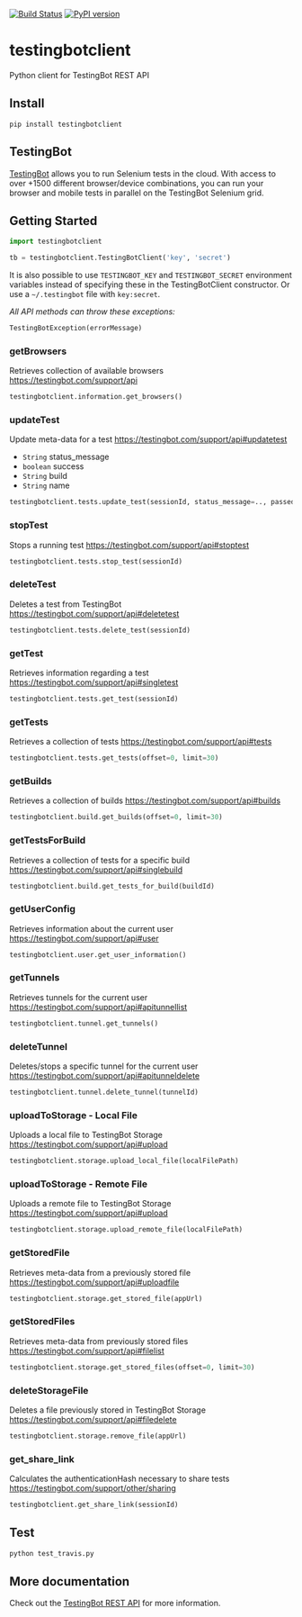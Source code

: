 [![Build Status](https://travis-ci.org/testingbot/testingbotclient.svg?branch=master)](https://travis-ci.org/testingbot/testingbotclient)
[![PyPI version](https://badge.fury.io/py/testingbotclient.svg)](https://badge.fury.io/py/testingbotclient)

# testingbotclient

Python client for TestingBot REST API

## Install

```shell
pip install testingbotclient
```

## TestingBot
[TestingBot](https://testingbot.com/) allows you to run Selenium tests in the cloud.
With access to over +1500 different browser/device combinations, you can run your browser and mobile tests in parallel on the TestingBot Selenium grid.

## Getting Started

```python
import testingbotclient

tb = testingbotclient.TestingBotClient('key', 'secret')
```

It is also possible to use `TESTINGBOT_KEY` and `TESTINGBOT_SECRET` environment variables instead of specifying these in the TestingBotClient constructor. Or use a `~/.testingbot` file with `key:secret`.


*All API methods can throw these exceptions:*

```python
TestingBotException(errorMessage)
```

### getBrowsers
Retrieves collection of available browsers
<https://testingbot.com/support/api>


```python
testingbotclient.information.get_browsers()
```

### updateTest
Update meta-data for a test
<https://testingbot.com/support/api#updatetest>

- `String` status_message
- `boolean` success
- `String` build
- `String` name


```python
testingbotclient.tests.update_test(sessionId, status_message=.., passed=1|0, build=.., name=..)
```

### stopTest
Stops a running test
<https://testingbot.com/support/api#stoptest>


```python
testingbotclient.tests.stop_test(sessionId)
```

### deleteTest
Deletes a test from TestingBot
<https://testingbot.com/support/api#deletetest>


```python
testingbotclient.tests.delete_test(sessionId)
```

### getTest
Retrieves information regarding a test
<https://testingbot.com/support/api#singletest>


```python
testingbotclient.tests.get_test(sessionId)
```

### getTests
Retrieves a collection of tests
<https://testingbot.com/support/api#tests>


```python
testingbotclient.tests.get_tests(offset=0, limit=30)
```

### getBuilds
Retrieves a collection of builds
<https://testingbot.com/support/api#builds>


```python
testingbotclient.build.get_builds(offset=0, limit=30)
```

### getTestsForBuild
Retrieves a collection of tests for a specific build
<https://testingbot.com/support/api#singlebuild>


```python
testingbotclient.build.get_tests_for_build(buildId)
```

### getUserConfig
Retrieves information about the current user
<https://testingbot.com/support/api#user>


```python
testingbotclient.user.get_user_information()
```

### getTunnels
Retrieves tunnels for the current user
<https://testingbot.com/support/api#apitunnellist>


```python
testingbotclient.tunnel.get_tunnels()
```

### deleteTunnel
Deletes/stops a specific tunnel for the current user
<https://testingbot.com/support/api#apitunneldelete>


```python
testingbotclient.tunnel.delete_tunnel(tunnelId)
```

### uploadToStorage - Local File
Uploads a local file to TestingBot Storage
<https://testingbot.com/support/api#upload>


```python
testingbotclient.storage.upload_local_file(localFilePath)
```

### uploadToStorage - Remote File
Uploads a remote file to TestingBot Storage
<https://testingbot.com/support/api#upload>


```python
testingbotclient.storage.upload_remote_file(localFilePath)
```

### getStoredFile
Retrieves meta-data from a previously stored file
<https://testingbot.com/support/api#uploadfile>


```python
testingbotclient.storage.get_stored_file(appUrl)
```

### getStoredFiles
Retrieves meta-data from previously stored files
<https://testingbot.com/support/api#filelist>


```python
testingbotclient.storage.get_stored_files(offset=0, limit=30)
```

### deleteStorageFile
Deletes a file previously stored in TestingBot Storage
<https://testingbot.com/support/api#filedelete>


```python
testingbotclient.storage.remove_file(appUrl)
```

### get_share_link
Calculates the authenticationHash necessary to share tests
<https://testingbot.com/support/other/sharing>


```python
testingbotclient.get_share_link(sessionId)
```

## Test

```python
python test_travis.py
```

## More documentation

Check out the [TestingBot REST API](https://testingbot.com/support/api) for more information.
